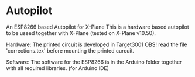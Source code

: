 # Autopilot
An ESP8266 based Autopilot for X-Plane
This is a hardware based autopilot to be useed together with X-Plane (tested on X-Plane v10.50).

Hardware:
The printed circuit is developed in Target3001
OBS! read the file 'corrections.tex' before mounting the printed curcuit.

Software:
The software for the ESP8266 is in the Arduino folder together with all required libraries.
(for Arduino IDE)